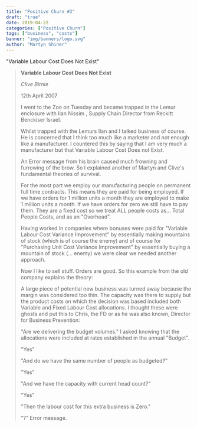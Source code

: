 ```yaml
---
title: "Positive Churn #3"
draft: "true"
date: 2019-04-22
categories: ["Positive Churn"]
tags: ["business", "costs"]
banner: "img/banners/logo.svg"
author: "Martyn Shiner"
---
```

"Variable Labour Cost Does Not Exist"

<!--more-->
> __Variable Labour Cost Does Not Exist__
>
> *Clive Birnie*
>
> 12th April 2007
> 
> I went to the Zoo on Tuesday and became trapped in the Lemur enclosure with Ilan Nissim , Supply Chain Director from Reckitt Benckiser Israel. 
> 
> Whilst trapped with the Lemurs Ilan and I talked business of course. He is concerned that I think too much like a marketer and not enough like a manufacturer. I countered this by saying that I am very much a manufacturer but that Variable Labour Cost Does not Exist.
> 
> An Error message from his brain caused much frowning and furrowing of the brow. So I explained another of Martyn and Clive's fundamental theories of survival.
> 
> For the most part we employ our manufacturing people on permanent full time contracts. This means they are paid for being employed. If we have orders for 1 million units a month they are employed to make 1 million units a month. If we have orders for zero we still have to pay them. They are a fixed cost so we treat ALL people costs as... Total People Costs, and as an "Overhead". 
> 
> Having worked in companies where bonuses were paid for "Variable Labour Cost Variance Improvement" by essentially making mountains of stock (which is of course the enemy) and of course for "Purchasing Unit Cost Variance Improvement" by essentially buying a mountain of stock (... enemy) we were clear we needed another approach. 
> 
> Now I like to sell stuff. Orders are good. So this example from the old company explains the theory: 
> 
> A large piece of potential new business was turned away because the margin was considered too thin. The capacity was there to supply but the product costs on which the decision was based included both Variable and Fixed Labour Cost allocations. I thought these were ghosts and put this to Chris, the FD or as he was also known, Director for Business Prevention:
> 
> "Are we delivering the budget volumes." I asked knowing that the allocations were included at rates established in the annual "Budget".
> 
> "Yes"
> 
> "And do we have the same number of people as budgeted?"
> 
> "Yes"
> 
> "And we have the capacity with current head count?"
> 
> "Yes"
> 
> "Then the labour cost for this extra business is Zero."
> 
> "?" Error message.